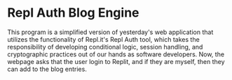# Repl Auth Blog Engine

This program is a simplified version of yesterday's web application that utilizes the functionality of Repl.it's Repl Auth tool, which takes the responsibility of developing conditional logic, session handling, and cryptographic practices out of our hands as software developers. Now, the webpage asks that the user login to Replit, and if they are myself, then they can add to the blog entries.  